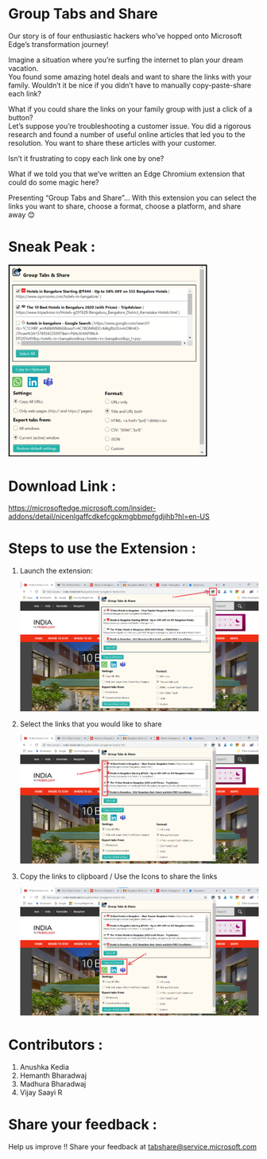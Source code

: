 # Group Tabs and Share
Our story is of four enthusiastic hackers who’ve hopped onto Microsoft Edge’s transformation journey! <br> 

Imagine a situation where you’re surfing the internet to plan your dream vacation. <br>You found some amazing hotel deals and want to share the links with your family. 
Wouldn’t it be nice if you didn’t have to manually copy-paste-share each link? <br>


What if you could share the links on your family group with just a click of a button?<br> Let’s suppose you’re troubleshooting a customer issue. 
You did a rigorous research and found a number of useful online articles that led you to the resolution. You want to share these articles with your customer. <br>


Isn’t it frustrating to copy each link one by one?<br>

What if we told you that we’ve written an Edge Chromium extension that could do some magic here?<br>

Presenting “Group Tabs and Share”… With this extension you can select the links you want to share, choose a format, choose a platform, and share away 😊

# Sneak Peak :
<img src="https://github.com/Group-Tabs-and-Share/Browser-Extension/blob/master/Images/01%20-%20UI.png" width="400">

# Download Link :
https://microsoftedge.microsoft.com/insider-addons/detail/nicenlgaffcdkefcgpkmgbbmpfgdjihb?hl=en-US

# Steps to use the Extension :
1) Launch the extension:

   <img src="https://github.com/Group-Tabs-and-Share/Browser-Extension/blob/master/Images/02%20-%20Launch%20the%20Extension.png" width="700">
2) Select the links that you would like to share

   <img src="https://github.com/Group-Tabs-and-Share/Browser-Extension/blob/master/Images/03%20-%20Select%20the%20links%20to%20share.png" width="700">
3) Copy the links to clipboard / Use the Icons to share the links

   <img src="https://github.com/Group-Tabs-and-Share/Browser-Extension/blob/master/Images/04%20-%20Copy%20to%20Clipboard%20(or)%20use%20Icons%20to%20share.png" width="700">
   
 # Contributors :
 1) Anushka Kedia 
 2) Hemanth Bharadwaj 
 3) Madhura Bharadwaj 
 4) Vijay Saayi R 
 
 # Share your feedback :
 Help us improve !! Share your feedback at tabshare@service.microsoft.com
